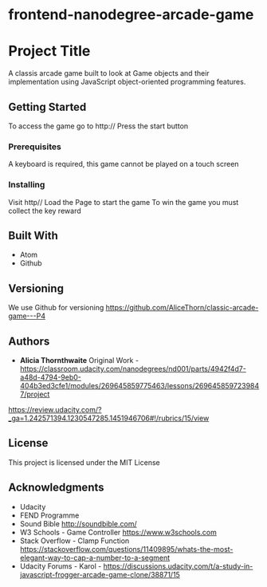 frontend-nanodegree-arcade-game
===============================

# Project Title

A classis arcade game built to look at Game objects and their implementation using JavaScript object-oriented programming features.

## Getting Started

To access the game go to http://
Press the start button

### Prerequisites

A keyboard is required, this game cannot be played on a touch screen

### Installing

Visit http//
Load the Page to start the game
To win the game you must collect the key reward

## Built With

* Atom
* Github

## Versioning

We use  Github for versioning https://github.com/AliceThorn/classic-arcade-game---P4

## Authors

* **Alicia Thornthwaite**
Original Work - https://classroom.udacity.com/nanodegrees/nd001/parts/4942f4d7-a48d-4794-9eb0-404b3ed3cfe1/modules/269645859775463/lessons/2696458597239847/project

https://review.udacity.com/?_ga=1.242571394.1230547285.1451946706#!/rubrics/15/view

## License

This project is licensed under the MIT License

## Acknowledgments

* Udacity
* FEND Programme
* Sound Bible http://soundbible.com/
* W3 Schools - Game Controller https://www.w3schools.com
* Stack Overflow - Clamp Function https://stackoverflow.com/questions/11409895/whats-the-most-elegant-way-to-cap-a-number-to-a-segment
* Udacity Forums - Karol - https://discussions.udacity.com/t/a-study-in-javascript-frogger-arcade-game-clone/38871/15

